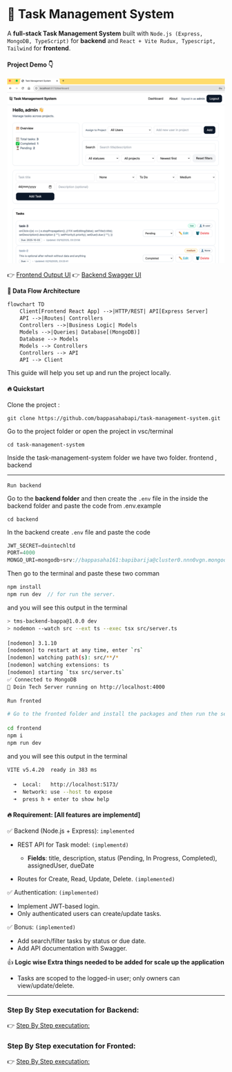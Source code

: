 # 🚀 Task Management System

A **full-stack Task Management System** built with `Node.js (Express, MongoDB, TypeScript)` for **backend** and `React + Vite Rudux, Typescript, Tailwind` for **frontend**.  


#### Project Demo :point_down:

[![Project Demo](./images/dashboard.png)](https://drive.google.com/file/d/1rI5VBwwmZSq0UnRMKzwE9Uw9Jit_hf0v/view?usp=sharing)


👉 [Frontend Output UI](https://github.com/bappasahabapi/task-management-system/blob/main/fronted/Readme.md)
👉 [Backend Swagger UI](https://github.com/bappasahabapi/task-management-system/blob/main/fronted/Readme.md)


**🔄 Data Flow Architecture**
```mermaid
flowchart TD
    Client[Frontend React App] -->|HTTP/REST| API[Express Server]
    API -->|Routes| Controllers
    Controllers -->|Business Logic| Models
    Models -->|Queries| Database[(MongoDB)]
    Database --> Models
    Models --> Controllers
    Controllers --> API
    API --> Client
```

This guide will help you set up and run the project locally.


#### 🔥 Quickstart

Clone the project :

    git clone https://github.com/bappasahabapi/task-management-system.git

Go to the project folder or open the project in vsc/terminal
    
    cd task-management-system

Inside the task-management-system folder we have two folder. frontend , backend

---

`Run backend`


Go to the **backend folder** and then create the `.env` file in the inside the backend folder and paste the code from .env.example

    cd backend
  
In the backend create  `.env` file and  paste the code
```ts
JWT_SECRET=dointechltd
PORT=4000
MONGO_URI=mongodb+srv://bappasaha161:bapibarija@cluster0.nnn0vgn.mongodb.net/doinTech?retryWrites=true&w=majority&appName=Cluster0

```
Then go to the terminal and paste these two comman
```ts
npm install
npm run dev  // for run the server.

```
and you will see this output in the terminal

```bash
> tms-backend-bappa@1.0.0 dev
> nodemon --watch src --ext ts --exec tsx src/server.ts

[nodemon] 3.1.10
[nodemon] to restart at any time, enter `rs`
[nodemon] watching path(s): src/**/*
[nodemon] watching extensions: ts
[nodemon] starting `tsx src/server.ts`
✅ Connected to MongoDB
🚀 Doin Tech Server running on http://localhost:4000
```

`Run fronted`

```bash
# Go to the fronted folder and install the packages and then run the server

cd frontend
npm i
npm run dev

```

and you will see this output in the terminal
```bash
VITE v5.4.20  ready in 383 ms

  ➜  Local:   http://localhost:5173/
  ➜  Network: use --host to expose
  ➜  press h + enter to show help

```



#### 🔥 Requirement: [All features are implementd]

✅  Backend (Node.js + Express): `implemented`

- REST API for Task model: `(implementd)`
    - **Fields**: title, description, status (Pending, In Progress, Completed),
assignedUser, dueDate

- Routes for Create, Read, Update, Delete. `(implemented)`



✅ Authentication: `(implemented)`

- Implement JWT-based login.
-  Only authenticated users can create/update tasks.

✅ Bonus: `(implemented)`

- Add search/filter tasks by status or due date.
- Add API documentation with Swagger.


👍 **Logic wise Extra things needed to be added for scale up the application**

- Tasks are scoped to the logged-in user; only owners can view/update/delete.

---

### Step By Step executation for Backend:

👉 [Step By Step executation:](https://github.com/bappasahabapi/task-management-system/blob/main/backend/Readme.md) 

### Step By Step executation for Fronted:

👉 [Step By Step executation:](https://github.com/bappasahabapi/task-management-system/blob/main/fronted/Readme.md) 

